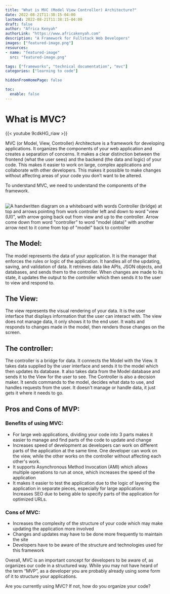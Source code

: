 ```yaml
---
title: "What is MVC (Model View Controller) Architecture?"
date: 2022-08-21T11:38:15-04:00
lastmod: 2022-08-21T11:38:15-04:00
draft: false
author: "Africa Kenyah"
authorLink: "https://www.africakenyah.com"
description: "A Framework for Fullstack Web Developers"
images: ["featured-image.png"]
resources:
- name: "featured-image"
  src: "featured-image.png"

tags: ["frameworks", "technical documentation", "mvc"]
categories: ["learning to code"]

hiddenFromHomePage: false

toc:
  enable: false
---
```




# What is MVC?

{{< youtube 9cdkHG_riaw >}}


MVC (or Model, View, Controller) Architecture is a framework for developing applications. It organizes the components of your web application and creates a separation of concerns. It makes a clear distinction between the frontend (what the user sees) and the backend (the data and logic) of your code. This makes it easier to work on large, complex applications and collaborate with other developers. This makes it possible to make changes without affecting areas of your code you don’t want to be altered.

To understand MVC, we need to understand the components of the framework. <br><br>

![A handwritten diagram on a whiteboard with words Controller (bridge) at top and arrows pointing from work controller left and down to word "view (UI)", with arrow going back out from view and up to the controller. Arrow come down from word "controller" to word "model (data)" with another arrow next to it come from top of "model" back to controller ](https://cdn.hashnode.com/res/hashnode/image/upload/v1661107091355/HUj0tntea.png)

## The Model:
The model represents the data of your application. It is the manager that enforces the rules or logic of the application.  It handles all of the updating, saving, and validation of data. It retrieves data like APIs, JSON objects, and databases, and sends them to the controller. When changes are made to its state, it updates the output to the controller which then sends it to the user to view and respond to. 

## The View:
The view represents the visual rendering of your data. It is the user interface that displays information that the user can interact with. The view does not manage data, it only shows it to the end user. It waits and responds to changes made in the model, then renders those changes on the screen.

## The controller:
The controller is a bridge for data. It connects the Model with the View. It takes data supplied by the user interface and sends it to the model which then updates its database. It also takes data from the Model database and sends it to the View for the user to see.
The Controller is also a decision maker. It sends commands to the model, decides what data to use, and handles requests from the user. It doesn't manage or handle data, it just gets it where it needs to go.


## Pros and Cons of MVP:

### Benefits of using MVC:

* For large web applications, dividing your code into 3 parts makes it easier to manage and find parts of the code to update and change
* Increases speed of development as developers can work on different parts of the application at the same time. One developer can work on the view, while the other works on the controller without affecting each other's work.
* It supports Asynchronous Method Invocation (AMI) which allows multiple operations to run at once, which increases the speed of the application
* It makes it easier to test the application due to the logic of layering the application in separate pieces, especially for large applications
Increases SEO due to being able to specify parts of the application for optimized URLs.

### Cons of MVC:
* Increases the complexity of the structure of your code which may make updating the application more involved
* Changes and updates may have to be done more frequently to maintain the site
* Developers have to be aware of the structure and technologies used for this framework

Overall, MVC is an important concept for developers to be aware of, as organizes our code in a structured way. While you may not have heard of the term “MVP”, as a developer you are probably already using some form of it to structure your applications. 

Are you currently using MVC? If not, how do you organize your code?
